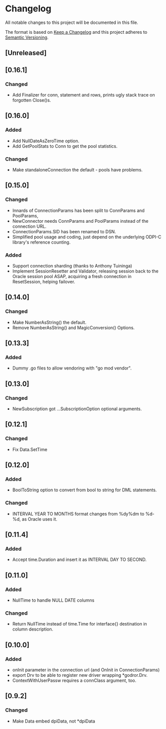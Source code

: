# Changelog
All notable changes to this project will be documented in this file.

The format is based on [Keep a Changelog](http://keepachangelog.com/en/1.0.0/)
and this project adheres to [Semantic Versioning](http://semver.org/spec/v2.0.0.html).

## [Unreleased]

## [0.16.1]
### Changed
- Add Finalizer for conn, statement and rows, prints ugly stack trace on forgotten Close()s.

## [0.16.0]
### Added
- Add NullDateAsZeroTime option.
- Add GetPoolStats to Conn to get the pool statistics.

### Changed
- Make standaloneConnection the default - pools have problems.

## [0.15.0]
### Changed
- Innards of ConnectionParams has been split to ConnParams and PoolParams,
- NewConnector needs ConnParams and PoolParams instead of the connection URL.
- ConnectionParams.SID has been renamed to DSN.
- Simplified pool usage and coding, just depend on the underlying ODPI-C library's reference counting.

### Added
- Support connection sharding (thanks to Anthony Tuininga)
- Implement SessionResetter and Validator, releasing session back to the Oracle session pool ASAP,
  acquiring a fresh connection in ResetSession, helping failover.

## [0.14.0]
### Changed
- Make NumberAsString() the default.
- Remove NumberAsString() and MagicConversion() Options.

## [0.13.3]
### Added
- Dummy .go files to allow vendoring with "go mod vendor".

## [0.13.0]
### Changed
- NewSubscription got ...SubscriptionOption optional arguments.

## [0.12.1]
### Changed
- Fix Data.SetTime

## [0.12.0]
### Added
- BoolToString option to convert from bool to string for DML statements.

### Changed
- INTERVAL YEAR TO MONTHS format changes from %dy%dm to %d-%d, as Oracle uses it.

## [0.11.4]
### Added
- Accept time.Duration and insert it as INTERVAL DAY TO SECOND.

## [0.11.0]
### Added
- NullTime to handle NULL DATE columns

### Changed
- Return NullTime instead of time.Time for interface{} destination in column description.

## [0.10.0]
### Added
- onInit parameter in the connection url (and OnInit in ConnectionParams)
- export Drv to be able to register new driver wrapping *godror.Drv.
- ContextWithUserPassw requires a connClass argument, too.

## [0.9.2]
### Changed
- Make Data embed dpiData, not *dpiData

